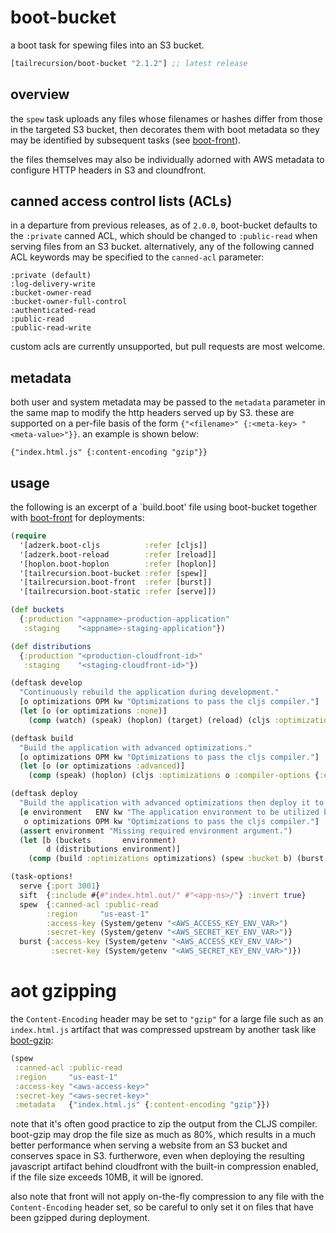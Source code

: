 # boot-bucket

a boot task for spewing files into an S3 bucket.

[](dependency)
```clojure
[tailrecursion/boot-bucket "2.1.2"] ;; latest release
```
[](/dependency)

## overview

the `spew` task uploads any files whose filenames or hashes differ from those in
the targeted S3 bucket, then decorates them with boot metadata so they may be
identified by subsequent tasks (see [boot-front](https://github.com/tailrecursion/boot-front)).

the files themselves may also be individually adorned with AWS metadata to
configure HTTP headers in S3 and cloundfront.

## canned access control lists (ACLs)

in a departure from previous releases, as of `2.0.0`, boot-bucket defaults to
the `:private` canned ACL, which should be changed to `:public-read` when
serving files from an S3 bucket.  alternatively, any of the following canned ACL
keywords may be specified to the `canned-acl` parameter:

```
:private (default)
:log-delivery-write
:bucket-owner-read
:bucket-owner-full-control
:authenticated-read
:public-read
:public-read-write
```

custom acls are currently unsupported, but pull requests are most welcome.

## metadata
both user and system metadata may be passed to the `metadata` parameter in the
same map to modify the http headers served up by S3. these are supported on a
per-file basis of the form `{"<filename>" {:<meta-key> "<meta-value>"}}`. an
example is shown below:

```
{"index.html.js" {:content-encoding "gzip"}}
```

## usage

the following is an excerpt of a `build.boot' file using boot-bucket together
with [boot-front][1] for deployments:

```clojure
(require
  '[adzerk.boot-cljs          :refer [cljs]]
  '[adzerk.boot-reload        :refer [reload]]
  '[hoplon.boot-hoplon        :refer [hoplon]]
  '[tailrecursion.boot-bucket :refer [spew]]
  '[tailrecursion.boot-front  :refer [burst]]
  '[tailrecursion.boot-static :refer [serve]])

(def buckets
  {:production "<appname>-production-application"
   :staging    "<appname>-staging-application"})

(def distributions
  {:production "<production-cloudfront-id>"
   :staging    "<staging-cloudfront-id>"})

(deftask develop
  "Continuously rebuild the application during development."
  [o optimizations OPM kw "Optimizations to pass the cljs compiler."]
  (let [o (or optimizations :none)]
    (comp (watch) (speak) (hoplon) (target) (reload) (cljs :optimizations o) (serve))))

(deftask build
  "Build the application with advanced optimizations."
  [o optimizations OPM kw "Optimizations to pass the cljs compiler."]
  (let [o (or optimizations :advanced)]
    (comp (speak) (hoplon) (cljs :optimizations o :compiler-options {:elide-asserts true}) (sift))))

(deftask deploy
  "Build the application with advanced optimizations then deploy it to s3."
  [e environment   ENV kw "The application environment to be utilized by the service."
   o optimizations OPM kw "Optimizations to pass the cljs compiler."]
  (assert environment "Missing required environment argument.")
  (let [b (buckets       environment)
        d (distributions environment)]
    (comp (build :optimizations optimizations) (spew :bucket b) (burst :distribution d))))

(task-options!
  serve {:port 3001}
  sift  {:include #{#"index.html.out/" #"<app-ns>/"} :invert true}
  spew  {:canned-acl :public-read
        :region     "us-east-1"
        :access-key (System/getenv "<AWS_ACCESS_KEY_ENV_VAR>")
        :secret-key (System/getenv "<AWS_SECRET_KEY_ENV_VAR>")}
  burst {:access-key (System/getenv "<AWS_ACCESS_KEY_ENV_VAR>")
         :secret-key (System/getenv "<AWS_SECRET_KEY_ENV_VAR>")})
```

# aot gzipping

the `Content-Encoding` header may be set to `"gzip"` for a large file such as
an `index.html.js` artifact that was compressed upstream by another task like
[boot-gzip][2]:

```clojure
(spew
 :canned-acl :public-read
 :region     "us-east-1"
 :access-key "<aws-access-key>"
 :secret-key "<aws-secret-key>"
 :metadata   {"index.html.js" {:content-encoding "gzip"}})
```

note that it's often good practice to zip the output from the CLJS compiler.
boot-gzip may drop the file size as much as 80%, which results in a much better
performance when serving a website from an S3 bucket and conserves space in S3.
furtherwore, even when deploying the resulting javascript artifact behind
cloudfront with the built-in compression enabled, if the file size exceeds
10MB, it will be ignored.

also note that front will not apply on-the-fly compression to any file with the
`Content-Encoding` header set, so be careful to only set it on files that have
been gzipped during deployment.

[1]: http://github.com/tailrecursion/boot-front
[2]: https://github.com/martinklepsch/boot-gzip
